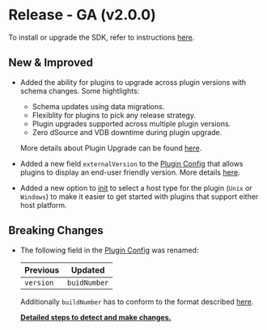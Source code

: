 # Release - GA (v2.0.0)

To install or upgrade the SDK, refer to instructions [here](/Getting_Started.md#installation).

## New & Improved

* Added the ability for plugins to upgrade across plugin versions with schema changes. Some hightlights:
    * Schema updates using data migrations.
    * Flexiblity for plugins to pick any release strategy.
    * Plugin upgrades supported across multiple plugin versions. 
    * Zero dSource and VDB downtime during plugin upgrade.
  
    More details about Plugin Upgrade can be found [here](/Versioning_And_Upgrade/Upgrade.md).

* Added a new field `externalVersion` to the [Plugin Config](/References/Plugin_Config.md) that allows plugins to display an end-user friendly version. More details [here](/Versioning_And_Upgrade/Versioning.md#external-version).
* Added a new option to [init](/References/CLI.md#init) to select a host type for the plugin (`Unix` or `Windows`) to make it easier to get started with plugins that support either host platform.

## Breaking Changes

* The following field in the [Plugin Config](/References/Plugin_Config.md) was renamed:

    | Previous | Updated |
    | -------- | ------- |
    | `version` | `buidNumber` |

    Additionally `buildNumber` has to conform to the format described [here](/Versioning_And_Upgrade/Versioning.md#build-number-format-rules).

    [**Detailed steps to detect and make changes.**](/Release_Notes/2.0.0/2.0.0_Breaking_Changes.md#plugin-config-field-renamed)